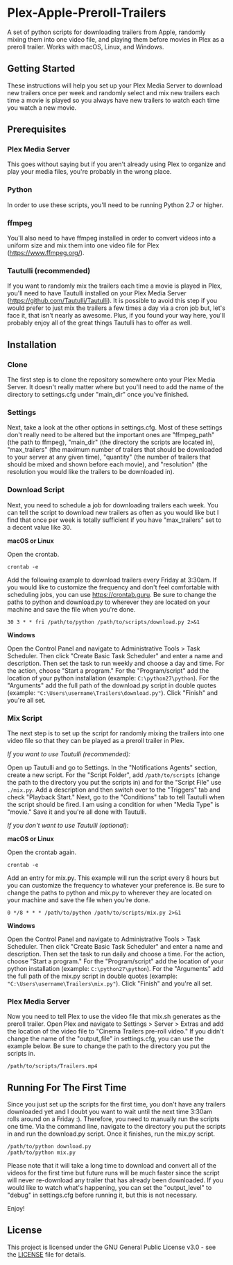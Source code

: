 # Plex-Apple-Preroll-Trailers

A set of python scripts for downloading trailers from Apple, randomly mixing them into one video file, and playing them before movies in Plex as a preroll trailer. Works with macOS, Linux, and Windows.

## Getting Started

These instructions will help you set up your Plex Media Server to download new trailers once per week and randomly select and mix new trailers each time a movie is played so you always have new trailers to watch each time you watch a new movie.

## Prerequisites

### Plex Media Server

This goes without saying but if you aren't already using Plex to organize and play your media files, you're probably in the wrong place.

### Python

In order to use these scripts, you'll need to be running Python 2.7 or higher.

### ffmpeg

You'll also need to have ffmpeg installed in order to convert videos into a uniform size and mix them into one video file for Plex (https://www.ffmpeg.org/).

### Tautulli (recommended)

If you want to randomly mix the trailers each time a movie is played in Plex, you'll need to have Tautulli installed on your Plex Media Server (https://github.com/Tautulli/Tautulli). It is possible to avoid this step if you would prefer to just mix the trailers a few times a day via a cron job but, let's face it, that isn't nearly as awesome. Plus, if you found your way here, you'll probably enjoy all of the great things Tautulli has to offer as well.

## Installation

### Clone

The first step is to clone the repository somewhere onto your Plex Media Server. It doesn't really matter where but you'll need to add the name of the directory to settings.cfg under "main_dir" once you've finished.

### Settings

Next, take a look at the other options in settings.cfg. Most of these settings don't really need to be altered but the important ones are "ffmpeg_path" (the path to ffmpeg), "main_dir" (the directory the scripts are located in), "max_trailers" (the maximum number of trailers that should be downloaded to your server at any given time), "quantity" (the number of trailers that should be mixed and shown before each movie), and "resolution" (the resolution you would like the trailers to be downloaded in).

### Download Script

Next, you need to schedule a job for downloading trailers each week. You can tell the script to download new trailers as often as you would like but I find that once per week is totally sufficient if you have "max_trailers" set to a decent value like 30.

**macOS or Linux**

Open the crontab.

```
crontab -e
```

Add the following example to download trailers every Friday at 3:30am. If you would like to customize the frequency and don't feel comfortable with scheduling jobs, you can use https://crontab.guru. Be sure to change the paths to python and download.py to wherever they are located on your machine and save the file when you're done.

```
30 3 * * fri /path/to/python /path/to/scripts/download.py 2>&1
```

**Windows**

Open the Control Panel and navigate to Administrative Tools > Task Scheduler. Then click "Create Basic Task Scheduler" and enter a name and description. Then set the task to run weekly and choose a day and time. For the action, choose "Start a program." For the "Program/script" add the location of your python installation (example: `C:\python27\python`). For the "Arguments" add the full path of the download.py script in double quotes (example: `"C:\Users\username\Trailers\download.py"`). Click "Finish" and you're all set.

### Mix Script

The next step is to set up the script for randomly mixing the trailers into one video file so that they can be played as a preroll trailer in Plex.

_If you want to use Tautulli (recommended):_

Open up Tautulli and go to Settings. In the "Notifications Agents" section, create a new script. For the "Script Folder", add `/path/to/scripts` (change the path to the directory you put the scripts in) and for the "Script File" use `./mix.py`. Add a description and then switch over to the "Triggers" tab and check "Playback Start." Next, go to the "Conditions" tab to tell Tautulli when the script should be fired. I am using a condition for when "Media Type" is "movie." Save it and you're all done with Tautulli.

_If you don't want to use Tautulli (optional):_

**macOS or Linux**

Open the crontab again.

```
crontab -e
```

Add an entry for mix.py. This example will run the script every 8 hours but you can customize the frequency to whatever your preference is. Be sure to change the paths to python and mix.py to wherever they are located on your machine and save the file when you're done.

```
0 */8 * * * /path/to/python /path/to/scripts/mix.py 2>&1
```

**Windows**

Open the Control Panel and navigate to Administrative Tools > Task Scheduler. Then click "Create Basic Task Scheduler" and enter a name and description. Then set the task to run daily and choose a time. For the action, choose "Start a program." For the "Program/script" add the location of your python installation (example: `C:\python27\python`). For the "Arguments" add the full path of the mix.py script in double quotes (example: `"C:\Users\username\Trailers\mix.py"`). Click "Finish" and you're all set.

### Plex Media Server

Now you need to tell Plex to use the video file that mix.sh generates as the preroll trailer. Open Plex and navigate to Settings > Server > Extras and add the location of the video file to "Cinema Trailers pre-roll video." If you didn't change the name of the "output_file" in settings.cfg, you can use the example below. Be sure to change the path to the directory you put the scripts in.

```
/path/to/scripts/Trailers.mp4
```

## Running For The First Time

Since you just set up the scripts for the first time, you don't have any trailers downloaded yet and I doubt you want to wait until the next time 3:30am rolls around on a Friday :). Therefore, you need to manually run the scripts one time. Via the command line, navigate to the directory you put the scripts in and run the download.py script. Once it finishes, run the mix.py script.

```
/path/to/python download.py
/path/to/python mix.py
```

Please note that it will take a long time to download and convert all of the videos for the first time but future runs will be much faster since the script will never re-download any trailer that has already been downloaded. If you would like to watch what's happening, you can set the "output_level" to "debug" in settings.cfg before running it, but this is not necessary.

Enjoy!

## License

This project is licensed under the GNU General Public License v3.0 - see the [LICENSE](LICENSE) file for details.